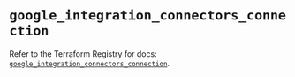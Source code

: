 # `google_integration_connectors_connection`

Refer to the Terraform Registry for docs: [`google_integration_connectors_connection`](https://registry.terraform.io/providers/hashicorp/google/6.49.1/docs/resources/integration_connectors_connection).
